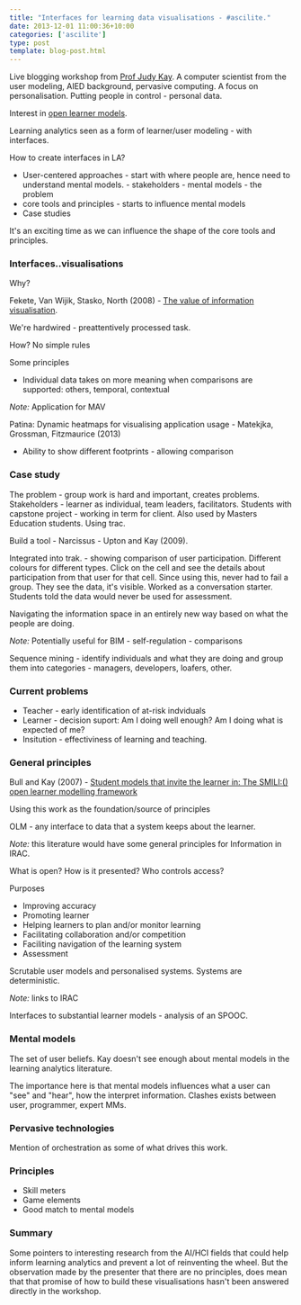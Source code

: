 ```yaml
---
title: "Interfaces for learning data visualisations - #ascilite."
date: 2013-12-01 11:00:36+10:00
categories: ['ascilite']
type: post
template: blog-post.html
---
```

Live blogging workshop from [Prof Judy Kay](http://sydney.edu.au/engineering/it/~judy/). A computer scientist from the user modeling, AIED background, pervasive computing. A focus on personalisation. Putting people in control - personal data.

Interest in [open learner models](http://sydney.edu.au/engineering/it/~judy/Homec/Pubs/2012_Metacog_Bull.pdf).

Learning analytics seen as a form of learner/user modeling - with interfaces.

How to create interfaces in LA?

- User-centered approaches - start with where people are, hence need to understand mental models. - stakeholders - mental models - the problem
- core tools and principles - starts to influence mental models
- Case studies

It's an exciting time as we can influence the shape of the core tools and principles.

### Interfaces..visualisations

Why?

Fekete, Van Wijik, Stasko, North (2008) - [The value of information visualisation](http://link.springer.com/chapter/10.1007/978-3-540-70956-5_1).

We're hardwired - preattentively processed task.

How? No simple rules

Some principles

- Individual data takes on more meaning when comparisons are supported: others, temporal, contextual

_Note:_ Application for MAV

Patina: Dynamic heatmaps for visualising application usage - Matekjka, Grossman, Fitzmaurice (2013)

- Ability to show different footprints - allowing comparison

### Case study

The problem - group work is hard and important, creates problems. Stakeholders - learner as individual, team leaders, facilitators. Students with capstone project - working in term for client. Also used by Masters Education students. Using trac.

Build a tool - Narcissus - Upton and Kay (2009).

Integrated into trak. - showing comparison of user participation. Different colours for different types. Click on the cell and see the details about participation from that user for that cell. Since using this, never had to fail a group. They see the data, it's visible. Worked as a conversation starter. Students told the data would never be used for assessment.

Navigating the information space in an entirely new way based on what the people are doing.

_Note:_ Potentially useful for BIM - self-regulation - comparisons

Sequence mining - identify individuals and what they are doing and group them into categories - managers, developers, loafers, other.

### Current problems

- Teacher - early identification of at-risk indviduals
- Learner - decision suport: Am I doing well enough? Am I doing what is expected of me?
- Insitution - effectiviness of learning and teaching.

### General principles

Bull and Kay (2007) - [Student models that invite the learner in: The SMILI:() open learner modelling framework](http://iospress.metapress.com/content/d1363l5752666874/)

Using this work as the foundation/source of principles

OLM - any interface to data that a system keeps about the learner.

_Note:_ this literature would have some general principles for Information in IRAC.

What is open? How is it presented? Who controls access?

Purposes

- Improving accuracy
- Promoting learner
- Helping learners to plan and/or monitor learning
- Facilitating collaboration and/or competition
- Faciliting navigation of the learning system
- Assessment

Scrutable user models and personalised systems. Systems are deterministic.

_Note:_ links to IRAC

Interfaces to substantial learner models - analysis of an SPOOC.

### Mental models

The set of user beliefs. Kay doesn't see enough about mental models in the learning analytics literature.

The importance here is that mental models influences what a user can "see" and "hear", how the interpret information. Clashes exists between user, programmer, expert MMs.

### Pervasive technologies

Mention of orchestration as some of what drives this work.

### Principles

- Skill meters
- Game elements
- Good match to mental models

### Summary

Some pointers to interesting research from the AI/HCI fields that could help inform learning analytics and prevent a lot of reinventing the wheel. But the observation made by the presenter that there are no principles, does mean that that promise of how to build these visualisations hasn't been answered directly in the workshop.